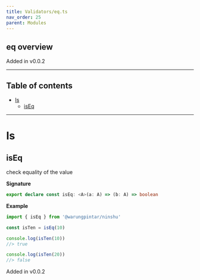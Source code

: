 ```yaml
---
title: Validators/eq.ts
nav_order: 25
parent: Modules
---
```


## eq overview

Added in v0.0.2

---

<h2 class="text-delta">Table of contents</h2>

- [Is](#is)
  - [isEq](#iseq)

---

# Is

## isEq

check equality of the value

**Signature**

```ts
export declare const isEq: <A>(a: A) => (b: A) => boolean
```

**Example**

```ts
import { isEq } from '@warungpintar/ninshu'

const isTen = isEq(10)

console.log(isTen(10))
//> true

console.log(isTen(20))
//> false
```

Added in v0.0.2
